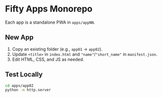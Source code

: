 # Fifty Apps Monorepo

Each app is a standalone PWA in `apps/appNN`.

## New App
1. Copy an existing folder (e.g., `app01` → `app02`).
2. Update `<title>` in `index.html` and `"name"`/`"short_name"` in `manifest.json`.
3. Edit HTML, CSS, and JS as needed.

## Test Locally
```bash
cd apps/app02
python -m http.server

